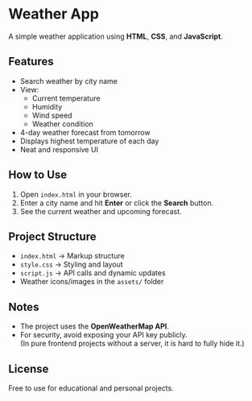 # Weather App

A simple weather application using **HTML**, **CSS**, and **JavaScript**.

## Features

- Search weather by city name
- View:
  - Current temperature
  - Humidity
  - Wind speed
  - Weather condition
- 4-day weather forecast from tomorrow
- Displays highest temperature of each day
- Neat and responsive UI

## How to Use

1. Open `index.html` in your browser.
2. Enter a city name and hit **Enter** or click the **Search** button.
3. See the current weather and upcoming forecast.

## Project Structure

- `index.html` → Markup structure
- `style.css` → Styling and layout
- `script.js` → API calls and dynamic updates
- Weather icons/images in the `assets/` folder

## Notes

- The project uses the **OpenWeatherMap API**.
- For security, avoid exposing your API key publicly.  
  (In pure frontend projects without a server, it is hard to fully hide it.)

## License

Free to use for educational and personal projects.

